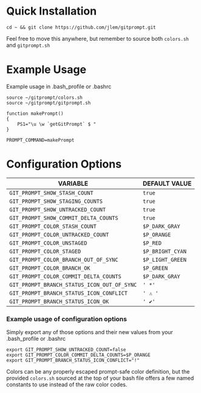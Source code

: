 # Quick Installation
`cd ~ && git clone https://github.com/jlem/gitprompt.git`

Feel free to move this anywhere, but remember to source both `colors.sh` and `gitprompt.sh`

# Example Usage
Example usage in .bash_profile or .bashrc
```
source ~/gitprompt/colors.sh
source ~/gitprompt/gitprompt.sh

function makePrompt()
{
    PS1="\u \w `getGitPrompt` $ "
}

PROMPT_COMMAND=makePrompt
```

# Configuration Options

| VARIABLE | DEFAULT VALUE
|----------|-------------|
|`GIT_PROMPT_SHOW_STASH_COUNT`| `true` |
|`GIT_PROMPT_SHOW_STAGING_COUNTS`| `true` |
|`GIT_PROMPT_SHOW_UNTRACKED_COUNT`| `true` |
|`GIT_PROMPT_SHOW_COMMIT_DELTA_COUNTS`| `true`
|`GIT_PROMPT_COLOR_STASH_COUNT` | `$P_DARK_GRAY` |
|`GIT_PROMPT_COLOR_UNTRACKED_COUNT`| `$P_ORANGE` |
|`GIT_PROMPT_COLOR_UNSTAGED`| `$P_RED` |
|`GIT_PROMPT_COLOR_STAGED`| `$P_BRIGHT_CYAN` |
|`GIT_PROMPT_COLOR_BRANCH_OUT_OF_SYNC`| `$P_LIGHT_GREEN` |
|`GIT_PROMPT_COLOR_BRANCH_OK`| `$P_GREEN` |
|`GIT_PROMPT_COLOR_COMMIT_DELTA_COUNTS`| `$P_DARK_GRAY` |
|`GIT_PROMPT_BRANCH_STATUS_ICON_OUT_OF_SYNC`| `' *'` |
|`GIT_PROMPT_BRANCH_STATUS_ICON_CONFLICT`| `' ⚠︎ '` |
|`GIT_PROMPT_BRANCH_STATUS_ICON_OK`| `' ✔'` |

### Example usage of configuration options
Simply export any of those options and their new values from your .bash_profile or .bashrc

```
export GIT_PROMPT_SHOW_UNTRACKED_COUNT=false
export GIT_PROMPT_COLOR_COMMIT_DELTA_COUNTS=$P_ORANGE
export GIT_PROMPT_BRANCH_STATUS_ICON_CONFLICT="!"
```

Colors can be any properly escaped prompt-safe color definition, but the provided `colors.sh` sourced at the top of your bash file offers a few named constants to use instead of the raw color codes.
